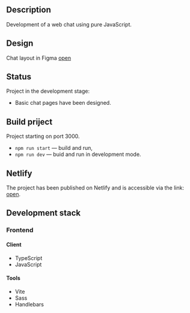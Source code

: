 ## Description

Development of a web chat using pure JavaScript.

## Design

Chat layout in Figma [open](https://www.figma.com/file/jF5fFFzgGOxQeB4CmKWTiE/Chat_external_link?node-id=0%3A1)

## Status

Project in the development stage:

- Basic chat pages have been designed.

## Build priject

Project starting on port 3000.

- `npm run start` — build and run,
- `npm run dev` — buid and run in development mode.

## Netlify

The project has been published on Netlify and is accessible via the link: [open](https://dulcet-faloodeh-fd8eb8.netlify.app).

## Development stack

<a name="devstack"></a>

### Frontend

<a name="devstackfront"></a>

#### Client

<a name="devstackfrontclient"></a>

- TypeScript
- JavaScript

#### Tools

<a name="devstackfronttools"></a>

- Vite
- Sass
- Handlebars
